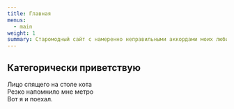 ```yaml
---
title: Главная
menus:
  - main
weight: 1
summary: Старомодный сайт с намеренно неправильными аккордами моих любимых песен.
---
```


## Категорически приветствую

Лицо спящего на столе кота  
Резко напомнило мне метро  
Вот я и поехал.
